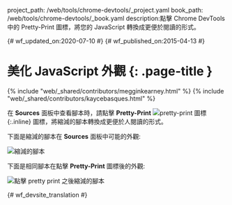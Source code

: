 project_path: /web/tools/chrome-devtools/_project.yaml
book_path: /web/tools/chrome-devtools/_book.yaml
description:點擊 Chrome DevTools 中的 Pretty-Print 圖標，將您的 JavaScript 轉換成更便於閱讀的形式。

{# wf_updated_on:2020-07-10 #}
{# wf_published_on:2015-04-13 #}

# 美化 JavaScript 外觀 {: .page-title }

{% include "web/_shared/contributors/megginkearney.html" %}
{% include "web/_shared/contributors/kaycebasques.html" %}

在 **Sources** 面板中查看腳本時，請點擊 **Pretty-Print**
![pretty-print 圖標](imgs/prettyprint-icon.png){:.inline} 圖標，將縮減的腳本轉換成更便於人閱讀的形式。


下面是縮減的腳本在 **Sources** 面板中可能的外觀:

![縮減的腳本](imgs/pretty-print-off.jpg)

下面是相同腳本在點擊 **Pretty-Print** 圖標後的外觀:

![點擊 pretty print 之後縮減的腳本](imgs/pretty-print-on.jpg)


{# wf_devsite_translation #}

